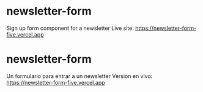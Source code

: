 
# newsletter-form
Sign up form component for a newsletter
Live site: 
https://newsletter-form-five.vercel.app

# newsletter-form
Un formulario para entrar a un newsletter
Version en vivo:
https://newsletter-form-five.vercel.app

